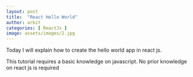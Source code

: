 ```yaml
---
layout: post
title:  "React Hello World"
author: arkit
categories: [ ReactJs ]
image: assets/images/2.jpg
---
```

Today I will explain how to create the hello world app in react js. 

This tutorial requires a basic knowledge on javascript. No prior knowledge on react js is required 

